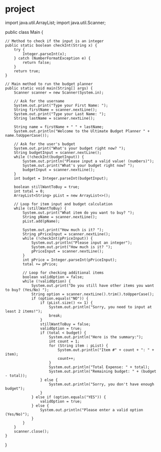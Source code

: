 # project
import java.util.ArrayList;
import java.util.Scanner;

public class Main {

    // Method to check if the input is an integer
    public static boolean checkInt(String x) {
        try {
            Integer.parseInt(x);
        } catch (NumberFormatException e) {
            return false;
        }
        return true;
    }

    // Main method to run the budget planner
    public static void main(String[] args) {
        Scanner scanner = new Scanner(System.in);

        // Ask for the username
        System.out.print("Type your First Name: ");
        String firstName = scanner.nextLine();
        System.out.print("Type your Last Name: ");
        String lastName = scanner.nextLine();

        String name = firstName + " " + lastName;
        System.out.println("Welcome to the Ultimate Budget Planner " + name.toUpperCase());

        // Ask for the user's budget
        System.out.print("What's your budget right now? ");
        String budgetInput = scanner.nextLine();
        while (!checkInt(budgetInput)) {
            System.out.println("Please input a valid value! (numbers)");
            System.out.print("What's your budget right now? ");
            budgetInput = scanner.nextLine();
        }
        int budget = Integer.parseInt(budgetInput);

        boolean stillWantToBuy = true;
        int total = 0;
        ArrayList<String> pList = new ArrayList<>();

        // Loop for item input and budget calculation
        while (stillWantToBuy) {
            System.out.print("What item do you want to buy? ");
            String pName = scanner.nextLine();
            pList.add(pName);

            System.out.print("How much is it? ");
            String pPriceInput = scanner.nextLine();
            while (!checkInt(pPriceInput)) {
                System.out.println("Please input an integer");
                System.out.print("How much is it? ");
                pPriceInput = scanner.nextLine();
            }
            int pPrice = Integer.parseInt(pPriceInput);
            total += pPrice;

            // Loop for checking additional items
            boolean validOption = false;
            while (!validOption) {
                System.out.print("Do you still have other items you want to buy? (Yes/No) ");
                String option = scanner.nextLine().trim().toUpperCase();
                if (option.equals("NO")) {
                    if (pList.size() <= 1) {
                        System.out.println("Sorry, you need to input at least 2 items!");
                        break;
                    }
                    stillWantToBuy = false;
                    validOption = true;
                    if (total < budget) {
                        System.out.println("Here is the summary:");
                        int count = 1;
                        for (String item : pList) {
                            System.out.println("Item #" + count + ": " + item);
                            count++;
                        }
                        System.out.println("Total Expense: " + total);
                        System.out.println("Remaining budget: " + (budget - total));
                    } else {
                        System.out.println("Sorry, you don't have enough budget");
                    }
                } else if (option.equals("YES")) {
                    validOption = true;
                } else {
                    System.out.println("Please enter a valid option (Yes/No)");
                }
            }
        }
        scanner.close();
    }
}

